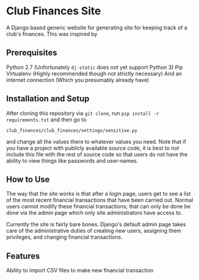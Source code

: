Club Finances Site
==================

A Django based generic website for generating site for keeping track of a club's
finances. This was inspired by 

Prerequisites
-------------

Python 2.7 (Unfortunately `dj-static` does not yet support Python 3)
Pip
Virtualenv (Highly recommended though not strictly necessary)
And an internet connection (Which you presumably already have)

Installation and Setup
----------------------

After cloning this repository via `git clone`, run `pip install -r
requirements.txt` and then go to

    club_finances/club_finances/settings/sensitive.py

and change all the values there to whatever values you need. Note that if you
have a project with publicly available source code, it is best to _not_ include
this file with the rest of source code so that users do not have the ability to
view things like passwords and user-names.

How to Use
----------

The way that the site works is that after a login page, users get to see a list
of the most recent financial transactions that have been carried out. Normal
users cannot modify these financial transactions; that can only be done be done
via the admin page which only site administrators have access to.

Currently the site is fairly bare bones. Django's default admin page takes care
of the administrative duties of creating new users, assigning them privileges,
and changing financial transactions.

Features
--------

Ability to import CSV files to make new financial transaction
